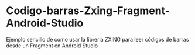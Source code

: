 # Codigo-barras-Zxing-Fragment-Android-Studio
Ejemplo sencillo de como usar la libreria ZXING para leer códigos de barras desde un Fragment en Android Studio
